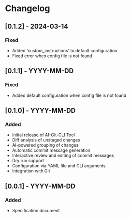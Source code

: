 # Changelog

## [0.1.2] - 2024-03-14
### Fixed
- Added 'custom_instructions' to default configuration
- Fixed error when config file is not found

## [0.1.1] - YYYY-MM-DD
### Fixed
- Added default configuration when config file is not found

## [0.1.0] - YYYY-MM-DD
### Added
- Initial release of AI-Git-CLI Tool
- Diff analysis of unstaged changes
- AI-powered grouping of changes
- Automatic commit message generation
- Interactive review and editing of commit messages
- Dry run support
- Configuration via YAML file and CLI arguments
- Integration with Git

## [0.0.1] - YYYY-MM-DD
### Added
- Specification document